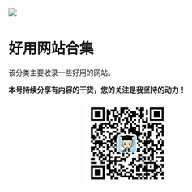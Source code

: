 <img src="./docs/好用网站/assets/IL2jBFsqM.jpg">

# 好用网站合集

该分类主要收录一些好用的网站。

**本号持续分享有内容的干货，您的关注是我坚持的动力！**

<img src="./_assets/clip_image002.jpg" style="width:33%;margin-left:30%" />

